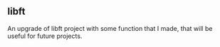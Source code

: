 ## libft
An upgrade of libft project with some function that I made, that will be useful for future projects.
